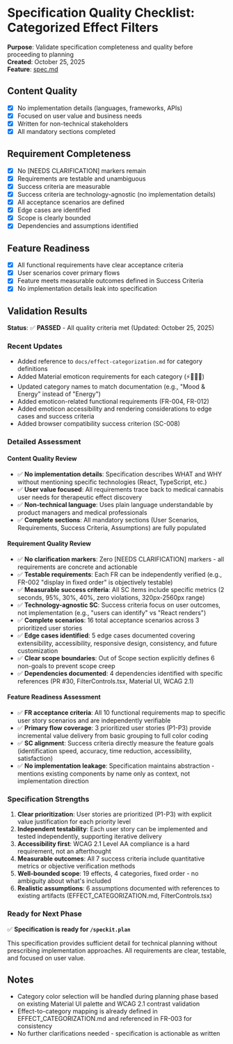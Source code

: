 # Specification Quality Checklist: Categorized Effect Filters

**Purpose**: Validate specification completeness and quality before proceeding to planning  
**Created**: October 25, 2025  
**Feature**: [spec.md](../spec.md)

## Content Quality

- [x] No implementation details (languages, frameworks, APIs)
- [x] Focused on user value and business needs
- [x] Written for non-technical stakeholders
- [x] All mandatory sections completed

## Requirement Completeness

- [x] No [NEEDS CLARIFICATION] markers remain
- [x] Requirements are testable and unambiguous
- [x] Success criteria are measurable
- [x] Success criteria are technology-agnostic (no implementation details)
- [x] All acceptance scenarios are defined
- [x] Edge cases are identified
- [x] Scope is clearly bounded
- [x] Dependencies and assumptions identified

## Feature Readiness

- [x] All functional requirements have clear acceptance criteria
- [x] User scenarios cover primary flows
- [x] Feature meets measurable outcomes defined in Success Criteria
- [x] No implementation details leak into specification

## Validation Results

**Status**: ✅ **PASSED** - All quality criteria met (Updated: October 25, 2025)

### Recent Updates

- Added reference to `docs/effect-categorization.md` for category definitions
- Added Material emoticon requirements for each category (⚡🧠😌💪)
- Updated category names to match documentation (e.g., "Mood & Energy" instead of "Energy")
- Added emoticon-related functional requirements (FR-004, FR-012)
- Added emoticon accessibility and rendering considerations to edge cases and success criteria
- Added browser compatibility success criterion (SC-008)

### Detailed Assessment

#### Content Quality Review

- ✅ **No implementation details**: Specification describes WHAT and WHY without mentioning specific technologies (React, TypeScript, etc.)
- ✅ **User value focused**: All requirements trace back to medical cannabis user needs for therapeutic effect discovery
- ✅ **Non-technical language**: Uses plain language understandable by product managers and medical professionals
- ✅ **Complete sections**: All mandatory sections (User Scenarios, Requirements, Success Criteria, Assumptions) are fully populated

#### Requirement Quality Review

- ✅ **No clarification markers**: Zero [NEEDS CLARIFICATION] markers - all requirements are concrete and actionable
- ✅ **Testable requirements**: Each FR can be independently verified (e.g., FR-002 "display in fixed order" is objectively testable)
- ✅ **Measurable success criteria**: All SC items include specific metrics (2 seconds, 95%, 30%, 40%, zero violations, 320px-2560px range)
- ✅ **Technology-agnostic SC**: Success criteria focus on user outcomes, not implementation (e.g., "users can identify" vs "React renders")
- ✅ **Complete scenarios**: 16 total acceptance scenarios across 3 prioritized user stories
- ✅ **Edge cases identified**: 5 edge cases documented covering extensibility, accessibility, responsive design, consistency, and future
  customization
- ✅ **Clear scope boundaries**: Out of Scope section explicitly defines 6 non-goals to prevent scope creep
- ✅ **Dependencies documented**: 4 dependencies identified with specific references (PR #30, FilterControls.tsx, Material UI, WCAG 2.1)

#### Feature Readiness Assessment

- ✅ **FR acceptance criteria**: All 10 functional requirements map to specific user story scenarios and are independently verifiable
- ✅ **Primary flow coverage**: 3 prioritized user stories (P1-P3) provide incremental value delivery from basic grouping to full color
  coding
- ✅ **SC alignment**: Success criteria directly measure the feature goals (identification speed, accuracy, time reduction, accessibility,
  satisfaction)
- ✅ **No implementation leakage**: Specification maintains abstraction - mentions existing components by name only as context, not
  implementation direction

### Specification Strengths

1. **Clear prioritization**: User stories are prioritized (P1-P3) with explicit value justification for each priority level
2. **Independent testability**: Each user story can be implemented and tested independently, supporting iterative delivery
3. **Accessibility first**: WCAG 2.1 Level AA compliance is a hard requirement, not an afterthought
4. **Measurable outcomes**: All 7 success criteria include quantitative metrics or objective verification methods
5. **Well-bounded scope**: 19 effects, 4 categories, fixed order - no ambiguity about what's included
6. **Realistic assumptions**: 6 assumptions documented with references to existing artifacts (EFFECT_CATEGORIZATION.md, FilterControls.tsx)

### Ready for Next Phase

✅ **Specification is ready for `/speckit.plan`**

This specification provides sufficient detail for technical planning without prescribing implementation approaches. All requirements are
clear, testable, and focused on user value.

## Notes

- Category color selection will be handled during planning phase based on existing Material UI palette and WCAG 2.1 contrast validation
- Effect-to-category mapping is already defined in EFFECT_CATEGORIZATION.md and referenced in FR-003 for consistency
- No further clarifications needed - specification is actionable as written
